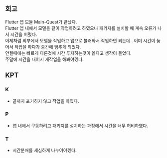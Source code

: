 ## 회고
Flutter 앱 모듈 Main-Quest가 끝났다.   
Flutter 앱 내에서 모델을 같이 작업하려고 하였으나 패키지를 설치할 때 계속 오류가 나서 시간을 버렸다.   
어제처럼 외부에서 모델을 작업하고 앱으로 불러와서 작업하면 되는데.. 이미 시간이 늦어서 작업을 하다가 중간에 멈추게 되었다.   
안될때에는 빠르게 다른것에 시간 투자하는것이 옳다고 생각이 들었다.   
주말에 시간을 내어서 재작업을 해봐야겠다.   

## KPT
### K
  - 끝까지 포기하지 않고 작업을 하였다.
    
### P
  - 앱 내에서 구동하려고 패키지를 설치하는 과정에서 시간을 너무 허비하였다.
    
### T
  - 시간분배를 세심하게 나누어야겠다.
